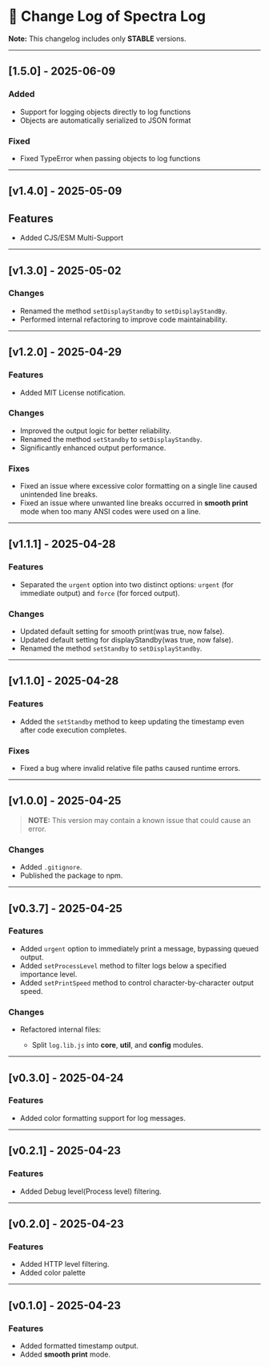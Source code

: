 # 📝 **Change Log of Spectra Log**

**Note:** This changelog includes only **STABLE** versions.

---

## \[1.5.0] - 2025-06-09
### Added
- Support for logging objects directly to log functions
- Objects are automatically serialized to JSON format

### Fixed  
- Fixed TypeError when passing objects to log functions

---

## \[v1.4.0] - 2025-05-09

## Features

* Added CJS/ESM Multi-Support

---

## \[v1.3.0] - 2025-05-02

### Changes

* Renamed the method `setDisplayStandby` to `setDisplayStandBy`.
* Performed internal refactoring to improve code maintainability.

---

## \[v1.2.0] - 2025-04-29

### Features

* Added MIT License notification.

### Changes

* Improved the output logic for better reliability.
* Renamed the method `setStandby` to `setDisplayStandby`.
* Significantly enhanced output performance.

### Fixes

* Fixed an issue where excessive color formatting on a single line caused unintended line breaks.
* Fixed an issue where unwanted line breaks occurred in **smooth print** mode when too many ANSI codes were used on a line.

---

## \[v1.1.1] - 2025-04-28

### Features

* Separated the `urgent` option into two distinct options: `urgent` (for immediate output) and `force` (for forced output).

### Changes

* Updated default setting for smooth print(was true, now false).
* Updated default setting for displayStandby(was true, now false).
* Renamed the method `setStandby` to `setDisplayStandby`.

---

## \[v1.1.0] - 2025-04-28

### Features

* Added the `setStandby` method to keep updating the timestamp even after code execution completes.

### Fixes

* Fixed a bug where invalid relative file paths caused runtime errors.

---

## \[v1.0.0] - 2025-04-25

> **NOTE:** This version may contain a known issue that could cause an error.

### Changes

* Added `.gitignore`.
* Published the package to npm.

---

## \[v0.3.7] - 2025-04-25

### Features

* Added `urgent` option to immediately print a message, bypassing queued output.
* Added `setProcessLevel` method to filter logs below a specified importance level.
* Added `setPrintSpeed` method to control character-by-character output speed.

### Changes

* Refactored internal files:

  * Split `log.lib.js` into **core**, **util**, and **config** modules.

---

## \[v0.3.0] - 2025-04-24

### Features

* Added color formatting support for log messages.

---

## \[v0.2.1] - 2025-04-23

### Features

* Added Debug level(Process level) filtering.

---

## \[v0.2.0] - 2025-04-23

### Features

* Added HTTP level filtering.
* Added color palette

---

## \[v0.1.0] - 2025-04-23

### Features

* Added formatted timestamp output.
* Added **smooth print** mode.
